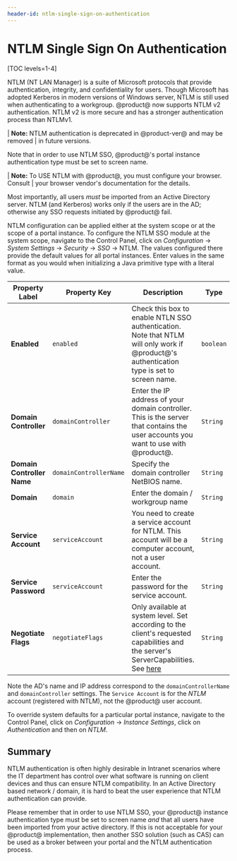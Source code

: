 ```yaml
---
header-id: ntlm-single-sign-on-authentication
---
```


#  NTLM Single Sign On Authentication

[TOC levels=1-4]

NTLM (NT LAN Manager) is a suite of Microsoft protocols that provide
authentication, integrity, and confidentiality for users. Though Microsoft has
adopted Kerberos in modern versions of Windows server, NTLM is still used when
authenticating to a workgroup. @product@ now supports NTLM v2
authentication. NTLM v2 is more secure and has a stronger authentication process
than NTLMv1.

| **Note:** NTLM authentication is deprecated in @product-ver@ and may be removed
| in future versions.

Note that in order to use NTLM SSO, @product@'s portal instance authentication
type must be set to screen name. 

| **Note:** To USE NTLM with @product@, you must configure your browser. Consult
| your browser vendor's documentation for the details.

Most importantly, all users *must* be imported from an Active Directory server.
NTLM (and Kerberos) works only if the users are in the AD; otherwise any SSO
requests initiated by @product@ fail.


NTLM configuration can be applied either at the system scope or at the scope of
a portal instance. To configure the NTLM SSO module at the system scope,
navigate to the Control Panel, click on *Configuration* &rarr; *System Settings*
&rarr; *Security* &rarr; *SSO* &rarr; NTLM. The values configured there provide
the default values for all portal instances. Enter values in the same format as
you would when initializing a Java primitive type with a literal value.

Property Label | Property Key | Description | Type
---- | ---- | ---- | ----
**Enabled** | `enabled` | Check this box to enable NTLN SSO authentication. Note that NTLM will only work if @product@'s authentication type is set to screen name. | `boolean`
**Domain Controller** | `domainController` | Enter the IP address of your domain controller. This is the server that contains the user accounts you want to use with @product@. | `String`
**Domain Controller Name** | `domainControllerName` | Specify the domain controller NetBIOS name. | `String`
**Domain** | `domain` | Enter the domain / workgroup name | `String`
**Service Account** | `serviceAccount` | You need to create a service account for NTLM. This account will be a computer account, not a user account. | `String`
**Service Password** | `serviceAccount` | Enter the password for the service account. | `String`
**Negotiate Flags** | `negotiateFlags` | Only available at system level. Set according to the client's requested capabilities and the server's ServerCapabilities. See [here](http://msdn.microsoft.com/en-us/library/cc717152%28v=PROT.10%29.aspx) | `String`


Note the AD's name and IP address correspond to the `domainControllerName` and
`domainController` settings. The `Service Account` is for the _NTLM_ account
(registered with NTLM), not the @product@ user account.

To override system defaults for a particular portal instance, navigate to the
Control Panel, click on *Configuration* &rarr; *Instance Settings*, click on
*Authentication* and then on *NTLM*.


## Summary

NTLM authentication is often highly desirable in Intranet scenarios where the
IT department has control over what software is running on client devices and
thus can ensure NTLM compatibility. In an Active Directory based network /
domain, it is hard to beat the user experience that NTLM authentication can
provide.

Please remember that in order to use NTLM SSO, your @product@ instance
authentication type must be set to screen name *and* that all users have been
imported from your active directory. If this is not acceptable for your
@product@ implementation, then another SSO solution (such as CAS) can be used as
a broker between your portal and the NTLM authentication process.

